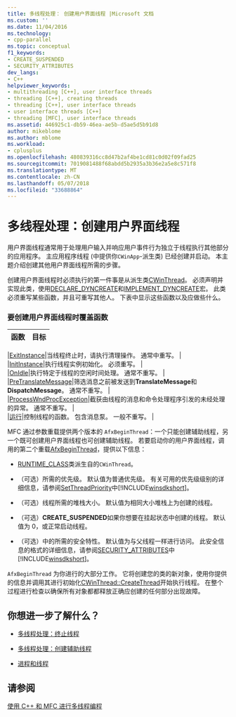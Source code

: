 ```yaml
---
title: 多线程处理： 创建用户界面线程 |Microsoft 文档
ms.custom: ''
ms.date: 11/04/2016
ms.technology:
- cpp-parallel
ms.topic: conceptual
f1_keywords:
- CREATE_SUSPENDED
- SECURITY_ATTRIBUTES
dev_langs:
- C++
helpviewer_keywords:
- multithreading [C++], user interface threads
- threading [C++], creating threads
- threading [C++], user interface threads
- user interface threads [C++]
- threading [MFC], user interface threads
ms.assetid: 446925c1-db59-46ea-ae5b-d5ae5d5b91d8
author: mikeblome
ms.author: mblome
ms.workload:
- cplusplus
ms.openlocfilehash: 480839316cc8d47b2af4be1cd81c0d02f09fad25
ms.sourcegitcommit: 7019081488f68abdd5b2935a3b36e2a5e8c571f8
ms.translationtype: MT
ms.contentlocale: zh-CN
ms.lasthandoff: 05/07/2018
ms.locfileid: "33688864"
---
```

# <a name="multithreading-creating-user-interface-threads"></a>多线程处理：创建用户界面线程
用户界面线程通常用于处理用户输入并响应用户事件行为独立于线程执行其他部分的应用程序。 主应用程序线程 (中提供你`CWinApp`-派生类) 已经创建并启动。 本主题介绍创建其他用户界面线程所需的步骤。  
  
 创建用户界面线程时必须执行的第一件事是从派生类[CWinThread](../mfc/reference/cwinthread-class.md)。 必须声明并实现此类，使用[DECLARE_DYNCREATE](../mfc/reference/run-time-object-model-services.md#declare_dyncreate)和[IMPLEMENT_DYNCREATE](../mfc/reference/run-time-object-model-services.md#implement_dyncreate)宏。 此类必须重写某些函数，并且可重写其他人。 下表中显示这些函数以及应做些什么。  
  
### <a name="functions-to-override-when-creating-a-user-interface-thread"></a>要创建用户界面线程时覆盖函数  
  
|函数|目标|  
|--------------|-------------|  

|[ExitInstance](../mfc/reference/cwinthread-class.md#exitinstance)|当线程终止时，请执行清理操作。 通常中重写。 |  
|[InitInstance](../mfc/reference/cwinthread-class.md#initinstance)|执行线程实例初始化。 必须重写。 |  
|[OnIdle](../mfc/reference/cwinthread-class.md#onidle)|执行特定于线程的空闲时间处理。 通常不重写。 |  
|[PreTranslateMessage](../mfc/reference/cwinthread-class.md#pretranslatemessage)|筛选消息之前被发送到**TranslateMessage**和**DispatchMessage**。 通常不重写。 |  
|[ProcessWndProcException](../mfc/reference/cwinthread-class.md#processwndprocexception)|截获由线程的消息和命令处理程序引发的未经处理的异常。 通常不重写。 |  
|[运行](../mfc/reference/cwinthread-class.md#run)|控制线程的函数。 包含消息泵。 一般不重写。 |  

  
 MFC 通过参数重载提供两个版本的 `AfxBeginThread`：一个只能创建辅助线程，另一个既可创建用户界面线程也可创建辅助线程。 若要启动你的用户界面线程，调用的第二个重载[AfxBeginThread](../mfc/reference/application-information-and-management.md#afxbeginthread)，提供以下信息：  
  
-   [RUNTIME_CLASS](../mfc/reference/run-time-object-model-services.md#runtime_class)类派生自的`CWinThread`。  
  
-   （可选）所需的优先级。 默认值为普通优先级。 有关可用的优先级级别的详细信息，请参阅[SetThreadPriority](http://msdn.microsoft.com/library/windows/desktop/ms686277)中[!INCLUDE[winsdkshort](../atl-mfc-shared/reference/includes/winsdkshort_md.md)]。  
  
-   （可选）线程所需的堆栈大小。 默认值为相同大小堆栈上为创建的线程。  
  
-   （可选）**CREATE_SUSPENDED**如果你想要在挂起状态中创建的线程。 默认值为 0，或正常启动线程。  
  
-   （可选）中的所需的安全特性。 默认值为与父线程一样进行访问。 此安全信息的格式的详细信息，请参阅[SECURITY_ATTRIBUTES](http://msdn.microsoft.com/library/windows/desktop/aa379560)中[!INCLUDE[winsdkshort](../atl-mfc-shared/reference/includes/winsdkshort_md.md)]。  
  
 `AfxBeginThread` 为你进行的大部分工作。 它将创建您的类的新对象，使用你提供的信息并调用其进行初始化[CWinThread::CreateThread](../mfc/reference/cwinthread-class.md#createthread)开始执行线程。 在整个过程进行检查以确保所有对象都都释放正确应创建的任何部分出现故障。  
  
## <a name="what-do-you-want-to-know-more-about"></a>你想进一步了解什么？  
  
-   [多线程处理：终止线程](../parallel/multithreading-terminating-threads.md)  
  
-   [多线程处理：创建辅助线程](../parallel/multithreading-creating-worker-threads.md)  
  
-   [进程和线程](http://msdn.microsoft.com/library/windows/desktop/ms684841)  
  
## <a name="see-also"></a>请参阅  
 [使用 C++ 和 MFC 进行多线程编程](../parallel/multithreading-with-cpp-and-mfc.md)